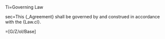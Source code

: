 Ti=Governing Law

sec=This {_Agreement} shall be governed by and construed in accordance with the {Law.cl}.

=[G/Z/ol/Base]
